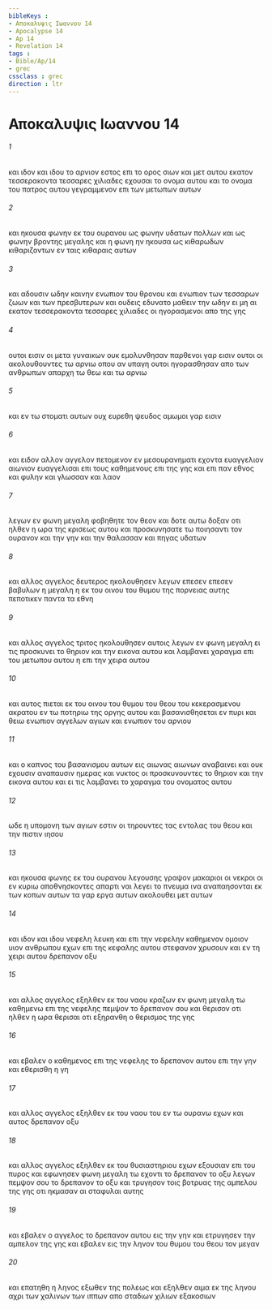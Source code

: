 ```yaml
---
bibleKeys : 
- Αποκαλυψις Ιωαννου 14
- Apocalypse 14
- Ap 14
- Revelation 14
tags : 
- Bible/Ap/14
- grec
cssclass : grec
direction : ltr
---
```


# Αποκαλυψις Ιωαννου 14

###### 1
και ιδον και ιδου το αρνιον εστος επι το ορος σιων και μετ αυτου εκατον τεσσερακοντα τεσσαρες χιλιαδες εχουσαι το ονομα αυτου και το ονομα του πατρος αυτου γεγραμμενον επι των μετωπων αυτων
###### 2
και ηκουσα φωνην εκ του ουρανου ως φωνην υδατων πολλων και ως φωνην βροντης μεγαλης και η φωνη ην ηκουσα ως κιθαρωδων κιθαριζοντων εν ταις κιθαραις αυτων
###### 3
και αδουσιν ωδην καινην ενωπιον του θρονου και ενωπιον των τεσσαρων ζωων και των πρεσβυτερων και ουδεις εδυνατο μαθειν την ωδην ει μη αι εκατον τεσσερακοντα τεσσαρες χιλιαδες οι ηγορασμενοι απο της γης
###### 4
ουτοι εισιν οι μετα γυναικων ουκ εμολυνθησαν παρθενοι γαρ εισιν ουτοι οι ακολουθουντες τω αρνιω οπου αν υπαγη ουτοι ηγορασθησαν απο των ανθρωπων απαρχη τω θεω και τω αρνιω
###### 5
και εν τω στοματι αυτων ουχ ευρεθη ψευδος αμωμοι γαρ εισιν
###### 6
και ειδον αλλον αγγελον πετομενον εν μεσουρανηματι εχοντα ευαγγελιον αιωνιον ευαγγελισαι επι τους καθημενους επι της γης και επι παν εθνος και φυλην και γλωσσαν και λαον
###### 7
λεγων εν φωνη μεγαλη φοβηθητε τον θεον και δοτε αυτω δοξαν οτι ηλθεν η ωρα της κρισεως αυτου και προσκυνησατε τω ποιησαντι τον ουρανον και την γην και την θαλασσαν και πηγας υδατων
###### 8
και αλλος αγγελος δευτερος ηκολουθησεν λεγων επεσεν επεσεν βαβυλων η μεγαλη η εκ του οινου του θυμου της πορνειας αυτης πεποτικεν παντα τα εθνη
###### 9
και αλλος αγγελος τριτος ηκολουθησεν αυτοις λεγων εν φωνη μεγαλη ει τις προσκυνει το θηριον και την εικονα αυτου και λαμβανει χαραγμα επι του μετωπου αυτου η επι την χειρα αυτου
###### 10
και αυτος πιεται εκ του οινου του θυμου του θεου του κεκερασμενου ακρατου εν τω ποτηριω της οργης αυτου και βασανισθησεται εν πυρι και θειω ενωπιον αγγελων αγιων και ενωπιον του αρνιου
###### 11
και ο καπνος του βασανισμου αυτων εις αιωνας αιωνων αναβαινει και ουκ εχουσιν αναπαυσιν ημερας και νυκτος οι προσκυνουντες το θηριον και την εικονα αυτου και ει τις λαμβανει το χαραγμα του ονοματος αυτου
###### 12
ωδε η υπομονη των αγιων εστιν οι τηρουντες τας εντολας του θεου και την πιστιν ιησου
###### 13
και ηκουσα φωνης εκ του ουρανου λεγουσης γραψον μακαριοι οι νεκροι οι εν κυριω αποθνησκοντες απαρτι ναι λεγει το πνευμα ινα αναπαησονται εκ των κοπων αυτων τα γαρ εργα αυτων ακολουθει μετ αυτων
###### 14
και ιδον και ιδου νεφελη λευκη και επι την νεφελην καθημενον ομοιον υιον ανθρωπου εχων επι της κεφαλης αυτου στεφανον χρυσουν και εν τη χειρι αυτου δρεπανον οξυ
###### 15
και αλλος αγγελος εξηλθεν εκ του ναου κραζων εν φωνη μεγαλη τω καθημενω επι της νεφελης πεμψον το δρεπανον σου και θερισον οτι ηλθεν η ωρα θερισαι οτι εξηρανθη ο θερισμος της γης
###### 16
και εβαλεν ο καθημενος επι της νεφελης το δρεπανον αυτου επι την γην και εθερισθη η γη
###### 17
και αλλος αγγελος εξηλθεν εκ του ναου του εν τω ουρανω εχων και αυτος δρεπανον οξυ
###### 18
και αλλος αγγελος εξηλθεν εκ του θυσιαστηριου εχων εξουσιαν επι του πυρος και εφωνησεν φωνη μεγαλη τω εχοντι το δρεπανον το οξυ λεγων πεμψον σου το δρεπανον το οξυ και τρυγησον τοις βοτρυας της αμπελου της γης οτι ηκμασαν αι σταφυλαι αυτης
###### 19
και εβαλεν ο αγγελος το δρεπανον αυτου εις την γην και ετρυγησεν την αμπελον της γης και εβαλεν εις την ληνον του θυμου του θεου τον μεγαν
###### 20
και επατηθη η ληνος εξωθεν της πολεως και εξηλθεν αιμα εκ της ληνου αχρι των χαλινων των ιππων απο σταδιων χιλιων εξακοσιων
